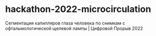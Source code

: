 # hackathon-2022-microcirculation
Сегментация капилляров глаза человека по снимкам с офтальмологической щелевой лампы | Цифровой Прорыв 2022
